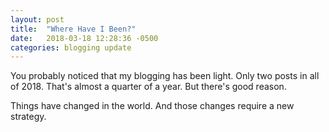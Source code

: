 ```yaml
---
layout: post
title:  "Where Have I Been?"
date:   2018-03-18 12:28:36 -0500
categories: blogging update
---
```

You probably noticed that my blogging has been light. Only two posts in all of 2018. That's almost a quarter of a year. But there's good reason. 

Things have changed in the world. And those changes require a new strategy. 